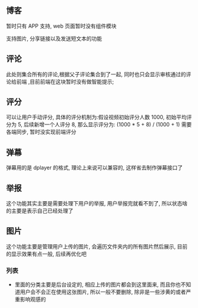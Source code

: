 ## 博客

暂时只有 APP 支持, web 页面暂时没有组件模块

支持图片, 分享链接以及发送短文本的功能

## 评论

此处则集合所有的评论,根据父子评论集合到了一起, 同时也只会显示审核通过的评论给前端 ,目前前端在这块暂时没有做智能提示;

## 评分

可以让用户手动评分, 具体的评分机制为:假设视频初始评分人数 1000, 初始平均评分为 5, 后续新增一个人评分 8, 那么显示评分为: (1000 \* 5 + 8) / (1000 + 1)
需要各端同步, 暂时没实现前端评分

## 弹幕

弹幕用的是 dplayer 的格式, 理论上来说可以兼容的, 这样省去制作弹幕接口了

## 举报

这个功能其实主要是需要处理下用户的举报, 用户举报完就看不到了, 所以状态啥的主要是表示自己已经处理了

## 图片

这个功能主要是管理用户上传的图片, 会遍历文件夹内的所有图片然后展示, 目前的显示效果有点一般, 后续再优化吧

### 列表

- 里面的分类主要是后台设定的, 相应上传的图片都会到这里面来, 而且你也不知道用户会不会正在使用这张图片, 所以一般不要删除, 除非是一些涉黄的或者严重影响观感的
